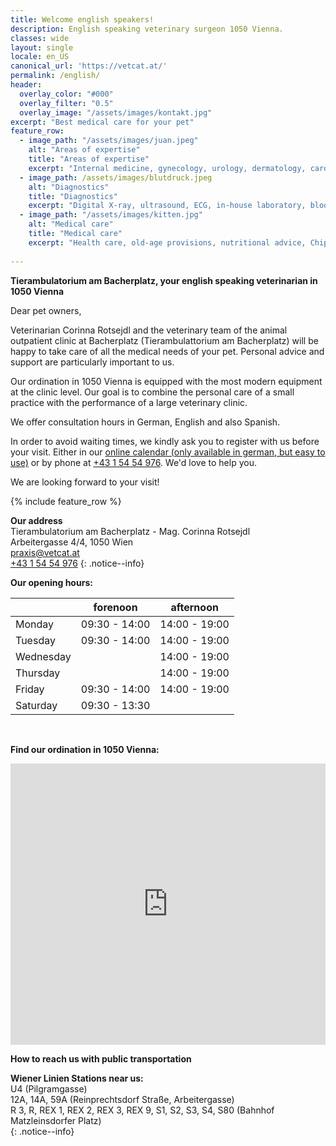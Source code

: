 ```yaml
---
title: Welcome english speakers!
description: English speaking veterinary surgeon 1050 Vienna.
classes: wide
layout: single
locale: en_US
canonical_url: 'https://vetcat.at/'
permalink: /english/
header:
  overlay_color: "#000"
  overlay_filter: "0.5"
  overlay_image: "/assets/images/kontakt.jpg"
excerpt: "Best medical care for your pet"
feature_row:
  - image_path: "/assets/images/juan.jpeg"
    alt: "Areas of expertise"
    title: "Areas of expertise"
    excerpt: "Internal medicine, gynecology, urology, dermatology, cardiology, orthopedics, surgery, dental treatment, ophthalmology"
  - image_path: /assets/images/blutdruck.jpeg
    alt: "Diagnostics"
    title: "Diagnostics"
    excerpt: "Digital X-ray, ultrasound, ECG, in-house laboratory, blood pressure measurement"
  - image_path: "/assets/images/kitten.jpg" 
    alt: "Medical care"
    title: "Medical care"
    excerpt: "Health care, old-age provisions, nutritional advice, Chip (transponder) implantation & EU vaccination passport, home visits, in-house pharmacy, vaccination advice, rodent advice"
   
---
```


**Tierambulatorium am Bacherplatz, your english speaking veterinarian in 1050 Vienna**  

Dear pet owners,

Veterinarian Corinna Rotsejdl and the veterinary team of the animal outpatient clinic at Bacherplatz (Tierambulattorium am Bacherplatz) will be happy to take care of all the medical needs of your pet. Personal advice and support are particularly important to us.

Our ordination in 1050 Vienna is equipped with the most modern equipment at the clinic level. Our goal is to combine the personal care of a small practice with the performance of a large veterinary clinic.

We offer consultation hours in German, English and also Spanish.

In order to avoid waiting times, we kindly ask you to register with us before your visit. Either in our [online calendar (only available in german, but easy to use)](./buchungstool.md) or by phone at  <a href="tel: + 43 1 54 54 976">+43 1 54 54 976</a>.
We'd love to help you.

We are looking forward to your visit!


{% include feature_row %}

**Our address**  
Tierambulatorium am Bacherplatz - Mag. Corinna Rotsejdl    
Arbeitergasse 4/4, 1050 Wien  
<i class="fas fa-fw fa-envelope"></i> <a href="mailto:praxis@vetcat.at">praxis@vetcat.at</a>  
<i class="fas fa-fw fa-phone"></i> <a href="tel: + 43 1 54 54 976">+43 1 54 54 976</a>
{: .notice--info}


**Our opening hours:**

|  | forenoon | afternoon |
|-------|--------|---------|
| Monday | 09:30 - 14:00 | 14:00 - 19:00 |
| Tuesday | 09:30 - 14:00 | 14:00 - 19:00 |
| Wednesday | | 14:00 - 19:00 |
| Thursday | | 14:00 - 19:00 |
| Friday | 09:30 - 14:00 | 14:00 - 19:00 |
| Saturday | 09:30 - 13:30 |  | 

<br />



**Find our ordination in 1050 Vienna:**
<iframe src="https://www.google.com/maps/embed?pb=!1m18!1m12!1m3!1d2660.017492576028!2d16.35221241598973!3d48.187014455694914!2m3!1f0!2f0!3f0!3m2!1i1024!2i768!4f13.1!3m3!1m2!1s0x476da82f2e762efb%3A0x205402a529b2d653!2sTierambulatorium%20am%20Bacherplatz!5e0!3m2!1sde!2sat!4v1650568162198!5m2!1sde!2sat" width="100%" height="450" style="border:0;" allowfullscreen="" loading="lazy" referrerpolicy="no-referrer-when-downgrade"></iframe>
<br />

**How to reach us with public transportation**
<div>
  <b>Wiener Linien Stations near us:</b><br />
  <i class="fa-solid fa-fw fa-train-subway"></i> U4 (Pilgramgasse)<br />
  <i class="fa-solid fa-fw fa-bus"></i> 12A, 14A, 59A (Reinprechtsdorf Straße, Arbeitergasse)<br />
  <i class="fa-solid fa-fw fa-train"></i> R 3, R, REX 1, REX 2, REX 3, REX 9, S1, S2, S3, S4, S80 (Bahnhof Matzleinsdorfer Platz)
</div>{: .notice--info}
